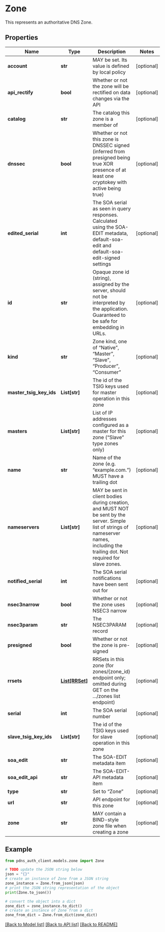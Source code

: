 # Zone

This represents an authoritative DNS Zone.

## Properties

Name | Type | Description | Notes
------------ | ------------- | ------------- | -------------
**account** | **str** | MAY be set. Its value is defined by local policy | [optional] 
**api_rectify** | **bool** | Whether or not the zone will be rectified on data changes via the API | [optional] 
**catalog** | **str** | The catalog this zone is a member of | [optional] 
**dnssec** | **bool** | Whether or not this zone is DNSSEC signed (inferred from presigned being true XOR presence of at least one cryptokey with active being true) | [optional] 
**edited_serial** | **int** | The SOA serial as seen in query responses. Calculated using the SOA-EDIT metadata, default-soa-edit and default-soa-edit-signed settings | [optional] 
**id** | **str** | Opaque zone id (string), assigned by the server, should not be interpreted by the application. Guaranteed to be safe for embedding in URLs. | [optional] 
**kind** | **str** | Zone kind, one of “Native”, “Master”, “Slave”, “Producer”, “Consumer” | [optional] 
**master_tsig_key_ids** | **List[str]** | The id of the TSIG keys used for master operation in this zone | [optional] 
**masters** | **List[str]** |  List of IP addresses configured as a master for this zone (“Slave” type zones only) | [optional] 
**name** | **str** | Name of the zone (e.g. “example.com.”) MUST have a trailing dot | [optional] 
**nameservers** | **List[str]** | MAY be sent in client bodies during creation, and MUST NOT be sent by the server. Simple list of strings of nameserver names, including the trailing dot. Not required for slave zones. | [optional] 
**notified_serial** | **int** | The SOA serial notifications have been sent out for | [optional] 
**nsec3narrow** | **bool** | Whether or not the zone uses NSEC3 narrow | [optional] 
**nsec3param** | **str** | The NSEC3PARAM record | [optional] 
**presigned** | **bool** | Whether or not the zone is pre-signed | [optional] 
**rrsets** | [**List[RRSet]**](RRSet.md) | RRSets in this zone (for zones/{zone_id} endpoint only; omitted during GET on the .../zones list endpoint) | [optional] 
**serial** | **int** | The SOA serial number | [optional] 
**slave_tsig_key_ids** | **List[str]** | The id of the TSIG keys used for slave operation in this zone | [optional] 
**soa_edit** | **str** | The SOA-EDIT metadata item | [optional] 
**soa_edit_api** | **str** | The SOA-EDIT-API metadata item | [optional] 
**type** | **str** | Set to “Zone” | [optional] 
**url** | **str** | API endpoint for this zone | [optional] 
**zone** | **str** | MAY contain a BIND-style zone file when creating a zone | [optional] 

## Example

```python
from pdns_auth_client.models.zone import Zone

# TODO update the JSON string below
json = "{}"
# create an instance of Zone from a JSON string
zone_instance = Zone.from_json(json)
# print the JSON string representation of the object
print(Zone.to_json())

# convert the object into a dict
zone_dict = zone_instance.to_dict()
# create an instance of Zone from a dict
zone_from_dict = Zone.from_dict(zone_dict)
```
[[Back to Model list]](../README.md#documentation-for-models) [[Back to API list]](../README.md#documentation-for-api-endpoints) [[Back to README]](../README.md)


